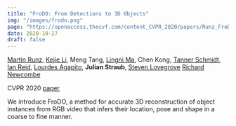 ```yaml
---
title: "FroDO: From Detections to 3D Objects"
img: "/images/frodo.png"
page: "https://openaccess.thecvf.com/content_CVPR_2020/papers/Runz_FroDO_From_Detections_to_3D_Objects_CVPR_2020_paper.pdf"
date: 2020-10-27
draft: false
---
```

[Martin Runz](https://www.martinruenz.de),
[Kejie Li](https://likojack.github.io/kejieli/), 
Meng Tang, 
[Lingni Ma](https://scholar.google.nl/citations?user=eUAgpwkAAAAJ), 
Chen Kong, 
[Tanner Schmidt](https://tschmidt23.github.io), 
[Ian Reid](https://www.robots.ox.ac.uk/~ian), 
[Lourdes Agapito](http://www0.cs.ucl.ac.uk/staff/L.Agapito), 
**Julian Straub**, 
[Steven Lovegrove](https://scholar.google.com/citations?user=JVum8voAAAAJ)
[Richard Newcombe](https://rapiderobot.bitbucket.io/)

CVPR 2020
[paper](https://openaccess.thecvf.com/content_CVPR_2020/papers/Runz_FroDO_From_Detections_to_3D_Objects_CVPR_2020_paper.pdf)

We introduce FroDO, a method for accurate 3D reconstruction of object instances from RGB video that infers their location, pose and shape in a coarse to fine manner. 
